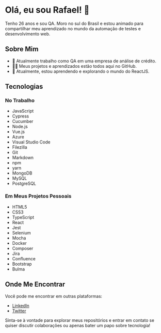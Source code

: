 # Olá, eu sou Rafael! 👋

Tenho 26 anos e sou QA. Moro no sul do Brasil e estou animado para compartilhar meu aprendizado no mundo da automação de testes e desenvolvimento web.

## Sobre Mim

- 🔭 Atualmente trabalho como QA em uma empresa de análise de crédito.
- 👨‍💻 Meus projetos e aprendizados estão todos aqui no GitHub.
- 🌱 Atualmente, estou aprendendo e explorando o mundo do ReactJS.

## Tecnologias

### No Trabalho

- JavaScript
- Cypress
- Cucumber
- Node.js
- Vue.js
- Azure
- Visual Studio Code
- Filezilla
- Git
- Markdown
- npm
- yarn
- MongoDB
- MySQL
- PostgreSQL

### Em Meus Projetos Pessoais

- HTML5
- CSS3
- TypeScript
- React
- Jest
- Selenium
- Mocha
- Docker
- Composer
- Jira
- Confluence
- Bootstrap
- Bulma

## Onde Me Encontrar

Você pode me encontrar em outras plataformas:

- [LinkedIn](https://www.linkedin.com/in/seu-linkedin/)
- [Twitter](https://twitter.com/seu-twitter)

Sinta-se à vontade para explorar meus repositórios e entrar em contato se quiser discutir colaborações ou apenas bater um papo sobre tecnologia!

